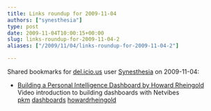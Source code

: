 ```yaml
---
title: Links roundup for 2009-11-04
authors: ["synesthesia"]
type: post
date: 2009-11-04T10:00:15+00:00
slug: links-roundup-for-2009-11-04-2 
aliases: ["/2009/11/04/links-roundup-for-2009-11-04-2"]

---
```

Shared bookmarks for [del.icio.us][1] user [Synesthesia][2] on 2009-11-04:

  * [Building a Personal Intelligence Dashboard by Howard Rheingold][3]  
    Video introduction to building dashboards with Netvibes  
    [pkm][4] [dashboards][5] [howardrheingold][6]

 [1]: https://del.icio.us/
 [2]: https://del.icio.us/synesthesia
 [3]: https://ow.ly/yRuR
 [4]: https://delicious.com/synesthesia/pkm
 [5]: https://delicious.com/synesthesia/dashboards
 [6]: https://delicious.com/synesthesia/howardrheingold